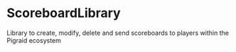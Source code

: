 # ScoreboardLibrary
Library to create, modify, delete and send scoreboards to players within the Pigraid ecosystem
